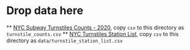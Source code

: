 # Drop data here

** [NYC Subway Turnstiles Counts - 2020](https://qri.cloud/nyc-transit-data/turnstile_daily_counts_2020), copy `csv` to this directory as `turnstile_counts.csv`
** [NYC Turnstiles Station List](https://qri.cloud/nyc-transit-data/stationscsv), copy `csv` to this directory as `data/turnstile_station_list.csv`